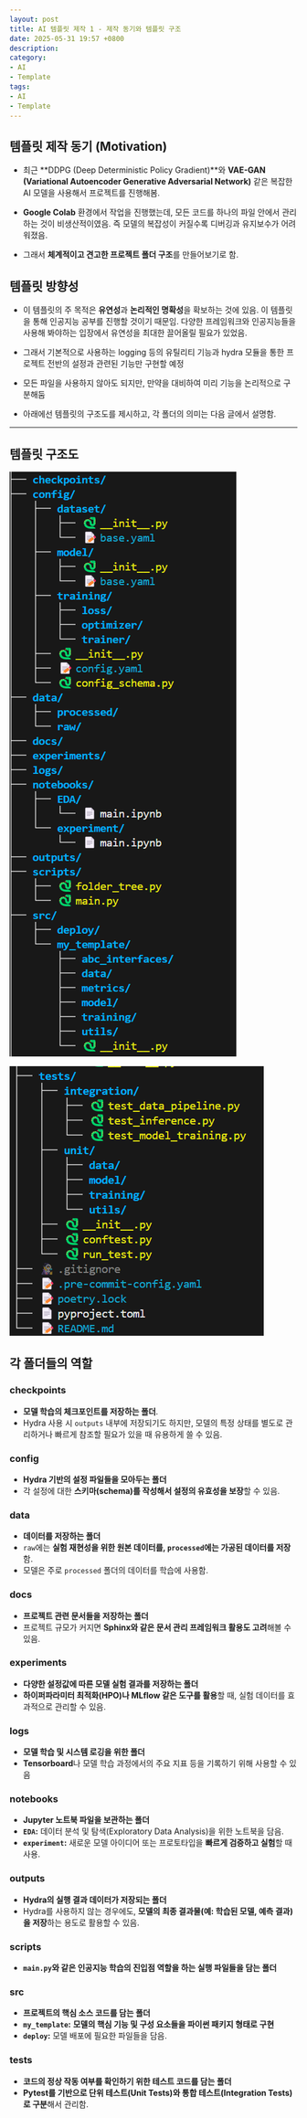 ```yaml
---
layout: post
title: AI 템플릿 제작 1 - 제작 동기와 템플릿 구조
date: 2025-05-31 19:57 +0800
description:
category:
- AI
- Template
tags:
- AI
- Template
---
```


## 템플릿 제작 동기 (Motivation)



* 최근 **DDPG (Deep Deterministic Policy Gradient)**와 **VAE-GAN (Variational Autoencoder Generative Adversarial Network)** 같은 복잡한 AI 모델을 사용해서 프로젝트를 진행해봄.

* **Google Colab** 환경에서 작업을 진행했는데, 모든 코드를 하나의 파일 안에서 관리하는 것이 비생산적이였음. 즉 모델의 복잡성이 커질수록 디버깅과 유지보수가 어려워졌음.

* 그래서 **체계적이고 견고한 프로젝트 폴더 구조**를 만들어보기로 함.

## 템플릿 방향성
* 이 템플릿의 주 목적은 **유연성**과 **논리적인 명확성**을 확보하는 것에 있음. 이 템플릿을 통해 인공지능 공부를 진행할 것이기 때문임. 다양한 프레임워크와 인공지능들을 사용해 봐야하는 입장에서 유연성을 최대한 끌어올릴 필요가 있었음.

* 그래서 기본적으로 사용하는 logging 등의 유틸리티 기능과 hydra 모듈을 통한 프로젝트 전반의 설정과 관련된 기능만 구현할 예정

* 모든 파일을 사용하지 않아도 되지만, 만약을 대비하여 미리 기능을 논리적으로 구분해둠

* 아래에선 템플릿의 구조도를 제시하고, 각 폴더의 의미는 다음 글에서 설명함.

---

## 템플릿 구조도

![folder hierarchy 1](assets/img/posts/ai_template/folder_hierarchy_1.png)

![folder hierarchy 2](assets/img/posts/ai_template/folder_hierarchy_2.png)

## 각 폴더들의 역할

### checkpoints
- **모델 학습의 체크포인트를 저장하는 폴더**.
- Hydra 사용 시 `outputs` 내부에 저장되기도 하지만, 모델의 특정 상태를 별도로 관리하거나 빠르게 참조할 필요가 있을 때 유용하게 쓸 수 있음.


### config
- **Hydra 기반의 설정 파일들을 모아두는 폴더**
- 각 설정에 대한 **스키마(schema)를 작성해서 설정의 유효성을 보장**할 수 있음.

### data
- **데이터를 저장하는 폴더**
- `raw`에는 **실험 재현성을 위한 원본 데이터를, `processed`에는 가공된 데이터를 저장**함.
- 모델은 주로 `processed` 폴더의 데이터를 학습에 사용함.

### docs
- **프로젝트 관련 문서들을 저장하는 폴더**
- 프로젝트 규모가 커지면 **Sphinx와 같은 문서 관리 프레임워크 활용도 고려**해볼 수 있음.

### experiments
- **다양한 설정값에 따른 모델 실험 결과를 저장하는 폴더**
- **하이퍼파라미터 최적화(HPO)나 MLflow 같은 도구를 활용**할 때, 실험 데이터를 효과적으로 관리할 수 있음.

### logs
- **모델 학습 및 시스템 로깅을 위한 폴더**
- **Tensorboard**나 모델 학습 과정에서의 주요 지표 등을 기록하기 위해 사용할 수 있음

### notebooks
- **Jupyter 노트북 파일을 보관하는 폴더**
- **`EDA`:** 데이터 분석 및 탐색(Exploratory Data Analysis)을 위한 노트북을 담음.
- **`experiment`:** 새로운 모델 아이디어 또는 프로토타입을 **빠르게 검증하고 실험**할 때 사용.

### outputs
- **Hydra의 실행 결과 데이터가 저장되는 폴더**
- Hydra를 사용하지 않는 경우에도, **모델의 최종 결과물(예: 학습된 모델, 예측 결과)을 저장**하는 용도로 활용할 수 있음.

### scripts
- **`main.py`와 같은 인공지능 학습의 진입점 역할을 하는 실행 파일들을 담는 폴더**

### src
- **프로젝트의 핵심 소스 코드를 담는 폴더**
- **`my_template`:** **모델의 핵심 기능 및 구성 요소들을 파이썬 패키지 형태로 구현**
- **`deploy`:** 모델 배포에 필요한 파일들을 담음.

### tests
- **코드의 정상 작동 여부를 확인하기 위한 테스트 코드를 담는 폴더**
- **Pytest를 기반으로 단위 테스트(Unit Tests)와 통합 테스트(Integration Tests)로 구분**해서 관리함.

